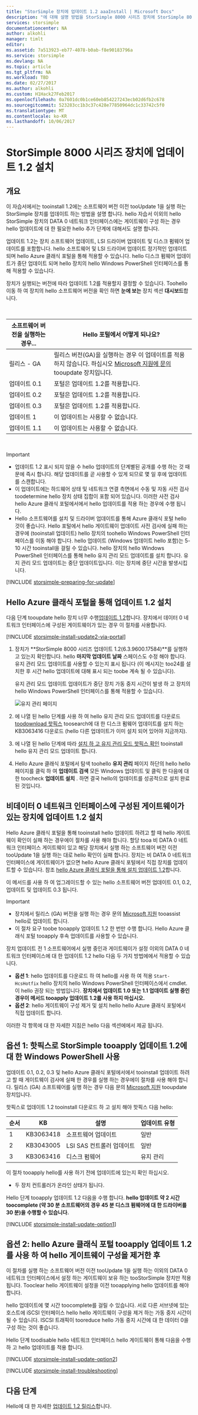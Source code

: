 ```yaml
---
title: "StorSimple 장치에 업데이트 1.2 aaaInstall | Microsoft Docs"
description: "에 대해 설명 방법을 StorSimple 8000 시리즈 장치에 StorSimple 8000 시리즈 업데이트 1.2 tooinstall 합니다."
services: storsimple
documentationcenter: NA
author: alkohli
manager: timlt
editor: 
ms.assetid: 7a513923-eb77-4078-b0ab-f8e90183796a
ms.service: storsimple
ms.devlang: NA
ms.topic: article
ms.tgt_pltfrm: NA
ms.workload: TBD
ms.date: 02/27/2017
ms.author: alkohli
ms.custom: H1Hack27Feb2017
ms.openlocfilehash: 0a7601dc0b1ce60eb854227243ecb02d6fb2c678
ms.sourcegitcommit: 523283cc1b3c37c428e77850964dc1c33742c5f0
ms.translationtype: MT
ms.contentlocale: ko-KR
ms.lasthandoff: 10/06/2017
---
```

# <a name="install-update-12-on-your-storsimple-8000-series-device"></a>StorSimple 8000 시리즈 장치에 업데이트 1.2 설치
## <a name="overview"></a>개요
이 자습서에서는 tooinstall 1.2에는 소프트웨어 버전 이전 tooUpdate 1을 실행 하는 StorSimple 장치를 업데이트 하는 방법을 설명 합니다. hello 자습서 이외의 hello StorSimple 장치의 DATA 0 네트워크 인터페이스에는 게이트웨이 구성 하는 경우 hello 업데이트에 대 한 필요한 hello 추가 단계에 대해서도 설명 합니다.

업데이트 1.2는 장치 소프트웨어 업데이트, LSI 드라이버 업데이트 및 디스크 펌웨어 업데이트를 포함합니다. hello 소프트웨어 및 LSI 드라이버 업데이트 정기적인 업데이트 되며 hello Azure 클래식 포털을 통해 적용할 수 있습니다. hello 디스크 펌웨어 업데이트가 중단 업데이트 되며 hello 장치의 hello Windows PowerShell 인터페이스를 통해 적용할 수 있습니다.

장치가 실행되는 버전에 따라 업데이트 1.2를 적용할지 결정할 수 있습니다. Toohello 이동 하 여 장치의 hello 소프트웨어 버전을 확인 하면 **눈에 보는** 장치 섹션 **대시보드**합니다.

</br>

| 소프트웨어 버전을 실행하는 경우... | Hello 포털에서 어떻게 되나요? |
| --- | --- |
| 릴리스 - GA |릴리스 버전(GA)을 실행하는 경우 이 업데이트를 적용하지 않습니다. 하십시오 [Microsoft 지원에 문의](storsimple-contact-microsoft-support.md) tooupdate 장치입니다. |
| 업데이트 0.1 |포털은 업데이트 1.2를 적용합니다. |
| 업데이트 0.2 |포털은 업데이트 1.2를 적용합니다. |
| 업데이트 0.3 |포털은 업데이트 1.2를 적용합니다. |
| 업데이트 1 |이 업데이트는 사용할 수 없습니다. |
| 업데이트 1.1 |이 업데이트는 사용할 수 없습니다. |

</br>

> [!IMPORTANT]
> * 업데이트 1.2 표시 되지 않을 수 hello 업데이트의 단계별된 공개를 수행 하는 것 때문에 즉시 합니다. 해당 업데이트를 곧 사용할 수 있게 되므로 몇 일 후에 업데이트를 스캔합니다.
> * 이 업데이트에는 하드웨어 상태 및 네트워크 연결 측면에서 수동 및 자동 사전 검사 toodetermine hello 장치 상태 집합이 포함 되어 있습니다. 이러한 사전 검사 hello Azure 클래식 포털에서에서 hello 업데이트를 적용 하는 경우에 수행 됩니다.
> * Hello 소프트웨어를 설치 및 드라이버 업데이트를 통해 Azure 클래식 포털 hello 것이 좋습니다. Hello 포털에서 hello 게이트웨이 업데이트 사전 검사에 실패 하는 경우에 (tooinstall 업데이트) hello 장치의 toohello Windows PowerShell 인터페이스를 이동 해야 합니다. hello 업데이트 (Windows 업데이트 hello 포함)는 5-10 시간 tooinstall을 걸릴 수 있습니다. hello 장치의 hello Windows PowerShell 인터페이스를 통해 hello 유지 관리 모드 업데이트를 설치 합니다. 유지 관리 모드 업데이트는 중단 업데이트입니다. 이는 장치에 중단 시간을 발생시킵니다.
> 
> 

[!INCLUDE [storsimple-preparing-for-update](../../includes/storsimple-preparing-for-updates.md)]

## <a name="install-update-12-via-hello-azure-classic-portal"></a>Hello Azure 클래식 포털을 통해 업데이트 1.2 설치
다음 단계 tooupdate hello 장치 너무 수행[업데이트 1.2](storsimple-update1-release-notes.md)합니다. 장치에서 데이터 0 네트워크 인터페이스에 구성된 게이트웨이가 있는 경우 이 절차를 사용합니다.

[!INCLUDE [storsimple-install-update2-via-portal](../../includes/storsimple-install-update2-via-portal.md)]

1. 장치가 **StorSimple 8000 시리즈 업데이트 1.2(6.3.9600.17584)**를 실행하고 있는지 확인합니다. hello **마지막 업데이트 날짜** 스페이스도 수정 해야 합니다. 유지 관리 모드 업데이트를 사용할 수 있는지 표시 됩니다 (이 메시지는 too24를 설치한 후 시간 hello 업데이트에 대해 표시 되는 toobe 계속 될 수 있습니다).
   
   유지 관리 모드 업데이트 업데이트가 중단 장치 가동 중지 시간이 발생 하 고 장치의 hello Windows PowerShell 인터페이스를 통해 적용할 수 있습니다.
   
   ![유지 관리 페이지](./media/storsimple-install-update-1/InstallUpdate12_10M.png "유지 관리 페이지")
2. 에 나열 된 hello 단계를 사용 하 여 hello 유지 관리 모드 업데이트를 다운로드 [toodownload 핫픽스](#to-download-hotfixes) toosearch에 대 한 디스크 펌웨어 업데이트를 설치 하는 KB3063416 다운로드 (hello 다른 업데이트가 이미 설치 되어 있어야 지금까지).
3. 에 나열 된 hello 단계에 따라 [설치 하 고 유지 관리 모드 핫픽스 확인](#to-install-and-verify-maintenance-mode-hotfixes) tooinstall hello 유지 관리 모드 업데이트 합니다.
4. Hello Azure 클래식 포털에서 탐색 toohello **유지 관리** 페이지 하단의 hello hello 페이지를 클릭 하 여 **업데이트 검색** 모든 Windows 업데이트 및 클릭 한 다음에 대 한 toocheck **업데이트 설치** . 하면 결국 hello의 업데이트를 성공적으로 설치 완료 된 것입니다.

## <a name="install-update-12-on-a-device-that-has-a-gateway-configured-for-a-non-data-0-network-interface"></a>비데이터 0 네트워크 인터페이스에 구성된 게이트웨이가 있는 장치에 업데이트 1.2 설치
Hello Azure 클래식 포털을 통해 tooinstall hello 업데이트 하려고 할 때 hello 게이트웨이 확인이 실패 하는 경우에이 절차를 사용 해야 합니다. 할당 tooa 비 DATA 0 네트워크 인터페이스 게이트웨이 있고 해당 장치에서 실행 하는 소프트웨어 버전 이전 tooUpdate 1을 실행 하는 대로 hello 확인이 실패 합니다. 장치는 비 DATA 0 네트워크 인터페이스에 게이트웨이가 없으면 hello Azure 클래식 포털에서 직접 장치를 업데이트할 수 있습니다. 참조 [hello Azure 클래식 포털을 통해 설치 업데이트 1.2](#install-update-1.2-via-the-azure-classic-portal)합니다.

이 메서드를 사용 하 여 업그레이드할 수 있는 hello 소프트웨어 버전 업데이트 0.1, 0.2, 업데이트 및 업데이트 0.3 됩니다.

> [!IMPORTANT]
> * 장치에서 릴리스 (GA) 버전을 실행 하는 경우 문의 [Microsoft 지원](storsimple-contact-microsoft-support.md) tooassist hello로 업데이트 합니다.
> * 이 절차 요구 toobe tooapply 업데이트 1.2 한 번만 수행 합니다. Hello Azure 클래식 포털 tooapply 후속 업데이트를 사용할 수 있습니다.
> 
> 

장치 업데이트 전 1 소프트웨어에서 실행 중인과 게이트웨이가 설정 이외의 DATA 0 네트워크 인터페이스에 대 한 업데이트 1.2 hello 다음 두 가지 방법에에서 적용할 수 있습니다.

* **옵션 1**: hello 업데이트를 다운로드 하 여 hello를 사용 하 여 적용 `Start-HcsHotfix` hello 장치의 hello Windows PowerShell 인터페이스에서 cmdlet. 이 hello 권장 되는 방법입니다. **장치에서 업데이트 1.0 또는 1.1 업데이트 실행 중인 경우이 메서드 tooapply 업데이트 1.2를 사용 하지 마십시오.**
* **옵션 2**: hello 게이트웨이 구성 제거 및 설치 hello hello Azure 클래식 포털에서 직접 업데이트 합니다.

이러한 각 항목에 대 한 자세한 지침은 hello 다음 섹션에에서 제공 됩니다.

## <a name="option-1-use-windows-powershell-for-storsimple-tooapply-update-12-as-a-hotfix"></a>옵션 1: 핫픽스로 StorSimple tooapply 업데이트 1.2에 대 한 Windows PowerShell 사용
업데이트 0.1, 0.2, 0.3 및 hello Azure 클래식 포털에서에서 tooinstall 업데이트 하려고 할 때 게이트웨이 검사에 실패 한 경우를 실행 하는 경우에이 절차를 사용 해야 합니다. 릴리스 (GA) 소프트웨어를 실행 하는 경우 다음 문의 [Microsoft 지원](storsimple-contact-microsoft-support.md) tooupdate 장치입니다.

핫픽스로 업데이트 1.2 tooinstall 다운로드 하 고 설치 해야 핫픽스 다음 hello:

| 순서 | KB | 설명 | 업데이트 유형 |
| --- | --- | --- | --- |
| 1 |KB3063418 |소프트웨어 업데이트 |일반 |
| 2 |KB3043005 |LSI SAS 컨트롤러 업데이트 |일반 |
| 3 |KB3063416 |디스크 펌웨어 |유지 관리 |

이 절차 tooapply hello를 사용 하기 전에 업데이트에 있는지 확인 하십시오.

* 두 장치 컨트롤러가 온라인 상태가 됩니다.

Hello 단계 tooapply 업데이트 1.2 다음을 수행 합니다. **hello 업데이트 약 2 시간 toocomplete (약 30 분 소프트웨어의 경우 45 분 디스크 펌웨어에 대 한 드라이버를 30 분)을 수행할 수 있습니다.**

[!INCLUDE [storsimple-install-update-option1](../../includes/storsimple-install-update-option1.md)]

## <a name="option-2-use-hello-azure-classic-portal-tooapply-update-12-after-removing-hello-gateway-configuration"></a>옵션 2: hello Azure 클래식 포털 tooapply 업데이트 1.2를 사용 하 여 hello 게이트웨이 구성을 제거한 후
이 절차를 실행 하는 소프트웨어 버전 이전 tooUpdate 1을 실행 하는 이외의 DATA 0 네트워크 인터페이스에서 설정 하는 게이트웨이 보유 하는 tooStorSimple 장치만 적용 됩니다. Tooclear hello 게이트웨이 설정을 이전 tooapplying hello 업데이트를 해야 합니다.

hello 업데이트에 몇 시간 toocomplete를 걸릴 수 있습니다. 서로 다른 서브넷에 있는 호스트에 iSCSI 인터페이스 hello hello 게이트웨이 구성을 제거 하는 가동 중지 시간이 될 수 있습니다. ISCSI 트래픽이 tooreduce hello 가동 중지 시간에 대 한 데이터 0을 구성 하는 것이 좋습니다.

Hello 단계 toodisable hello 네트워크 인터페이스 hello 게이트웨이 통해 다음을 수행 하 고 hello 업데이트를 적용 합니다.

[!INCLUDE [storsimple-install-update-option2](../../includes/storsimple-install-update-option2.md)]

[!INCLUDE [storsimple-install-troubleshooting](../../includes/storsimple-install-troubleshooting.md)]

## <a name="next-steps"></a>다음 단계
Hello에 대 한 자세한 [업데이트 1.2 릴리스](storsimple-update1-release-notes.md)합니다.

